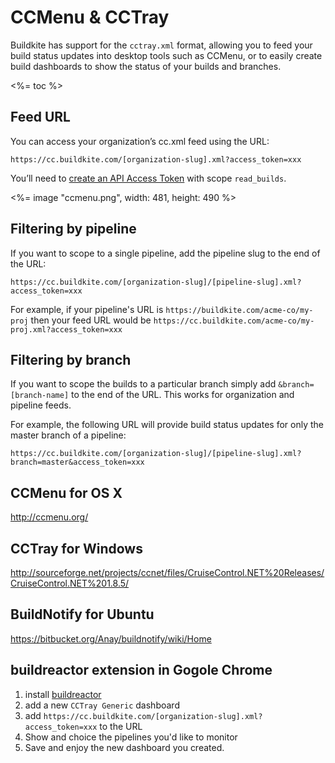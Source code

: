 # CCMenu & CCTray

Buildkite has support for the `cctray.xml` format, allowing you to feed your build status updates into desktop tools such as CCMenu, or to easily create build dashboards to show the status of your builds and branches.

<%= toc %>

## Feed URL

You can access your organization’s cc.xml feed using the URL:

```
https://cc.buildkite.com/[organization-slug].xml?access_token=xxx
```

You’ll need to [create an API Access Token](<%= url_helpers.user_access_tokens_url %>) with scope `read_builds`.

<%= image "ccmenu.png", width: 481, height: 490 %>

## Filtering by pipeline

If you want to scope to a single pipeline, add the pipeline slug to the end of the URL:

```
https://cc.buildkite.com/[organization-slug]/[pipeline-slug].xml?access_token=xxx
```

For example, if your pipeline's URL is `https://buildkite.com/acme-co/my-proj`
then your feed URL would be
`https://cc.buildkite.com/acme-co/my-proj.xml?access_token=xxx`

## Filtering by branch

If you want to scope the builds to a particular branch simply add `&branch=[branch-name]` to the end of the URL. This works for organization and pipeline feeds.

For example, the following URL will provide build status updates for only the master branch of a pipeline:

```
https://cc.buildkite.com/[organization-slug]/[pipeline-slug].xml?branch=master&access_token=xxx
```

## CCMenu for OS X

http://ccmenu.org/

## CCTray for Windows

http://sourceforge.net/projects/ccnet/files/CruiseControl.NET%20Releases/CruiseControl.NET%201.8.5/

## BuildNotify for Ubuntu

https://bitbucket.org/Anay/buildnotify/wiki/Home

## buildreactor extension in Gogole Chrome

1) install [buildreactor](https://chrome.google.com/webstore/detail/buildreactor/agfdekbncfakhgofmaacjfkpbhjhpjmp?hl=en)
2) add a new `CCTray Generic` dashboard
3) add `https://cc.buildkite.com/[organization-slug].xml?access_token=xxx` to the URL
4) Show and choice the pipelines you'd like to monitor
5) Save and enjoy the new dashboard you created.
